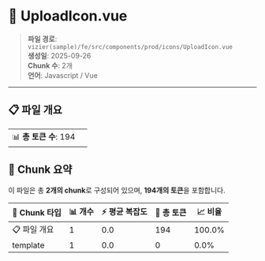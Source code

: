 # 📄 UploadIcon.vue

> **파일 경로**: `vizier(sample)/fe/src/components/prod/icons/UploadIcon.vue`  
> **생성일**: 2025-09-26  
> **Chunk 수**: 2개  
> **언어**: Javascript / Vue
---


## 📋 파일 개요

| | |
|--|--|
| 📊 **총 토큰 수**: 194 |  |






## 🧩 Chunk 요약

이 파일은 총 **2개의 chunk**로 구성되어 있으며, **194개의 토큰**을 포함합니다.

| 🧩 Chunk 타입 | 📊 개수 | ⚡ 평균 복잡도 | 📝 총 토큰 | 📈 비율 |
|---------------|--------|-------------|----------|--------|
| 📋 파일 개요 | 1 | 0.0 | 194 | 100.0% |
| template | 1 | 0.0 | 0 | 0.0% |


